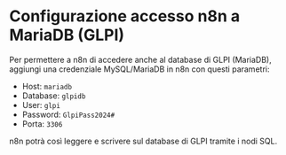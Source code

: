 # Configurazione accesso n8n a MariaDB (GLPI)

Per permettere a n8n di accedere anche al database di GLPI (MariaDB), aggiungi una credenziale MySQL/MariaDB in n8n con questi parametri:
- Host: `mariadb`
- Database: `glpidb`
- User: `glpi`
- Password: `GlpiPass2024#`
- Porta: `3306`

n8n potrà così leggere e scrivere sul database di GLPI tramite i nodi SQL.
